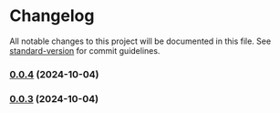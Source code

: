 # Changelog

All notable changes to this project will be documented in this file. See [standard-version](https://github.com/conventional-changelog/standard-version) for commit guidelines.

### [0.0.4](https://github.com/piecioshka/ngx-nullish/compare/v0.0.3...v0.0.4) (2024-10-04)

### [0.0.3](https://github.com/piecioshka/ngx-nullish/compare/v0.0.2...v0.0.3) (2024-10-04)
